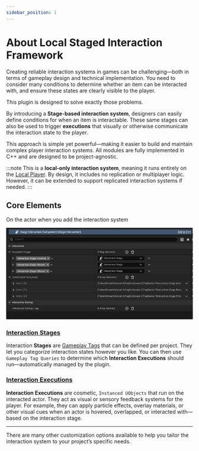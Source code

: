 ```yaml
---
sidebar_position: 1
---
```


# About Local Staged Interaction Framework

Creating reliable interaction systems in games can be challenging—both in terms of gameplay design and technical implementation. You need to consider many conditions to determine whether an item can be interacted with, and ensure these states are clearly visible to the player.

This plugin is designed to solve exactly those problems.

By introducing a **Stage-based interaction system**, designers can easily define conditions for when an item is interactable. These same stages can also be used to trigger **executions** that visually or otherwise communicate the interaction state to the player.

This approach is simple yet powerful—making it easier to build and maintain complex player interaction systems. All modules are fully implemented in C++ and are designed to be project-agnostic.

:::note
This is a **local-only interaction system**, meaning it runs entirely on the [Local Player](https://dev.epicgames.com/documentation/en-us/unreal-engine/API/Runtime/Engine/Engine/ULocalPlayer). By design, it includes no replication or multiplayer logic. However, it can be extended to support replicated interaction systems if needed.
:::

## Core Elements

On the actor when you add the interaction system

![Add Staged Interaction Component](./img/T_AddInteractionStageComponent.jpeg)

### [Interaction Stages](InteractionStageLink)

Interaction **Stages** are [Gameplay Tags](https://dev.epicgames.com/documentation/en-us/unreal-engine/using-gameplay-tags-in-unreal-engine) that can be defined per project. They let you categorize interaction states however you like. You can then use `Gameplay Tag Queries` to determine which **Interaction Executions** should run—automatically managed by the plugin.

### [Interaction Executions](InteractionExecutionLink)

**Interaction Executions** are cosmetic, `Instanced UObjects` that run on the interacted actor. They act as visual or sensory feedback systems for the player. For example, they can apply particle effects, overlay materials, or other visual cues when an actor is hovered, overlapped, or interacted with—based on the interaction stage.

---

There are many other customization options available to help you tailor the interaction system to your project’s specific needs.